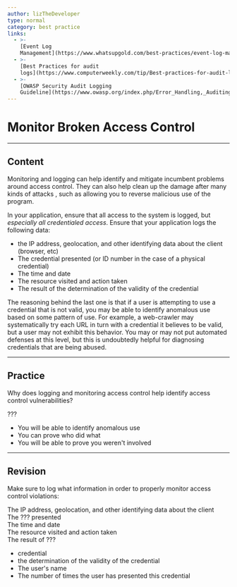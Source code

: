 ```yaml
---
author: lizTheDeveloper
type: normal
category: best practice
links:
  - >-
    [Event Log
    Management](https://www.whatsupgold.com/best-practices/event-log-management/){website}
  - >-
    [Best Practices for audit
    logs](https://www.computerweekly.com/tip/Best-practices-for-audit-log-review-for-IT-security-investigations){website}
  - >-
    [OWASP Security Audit Logging
    Guideline](https://www.owasp.org/index.php/Error_Handling,_Auditing_and_Logging#Logging){website}
---
```


# Monitor Broken Access Control


---

## Content

Monitoring and logging can help identify and mitigate incumbent problems around access control. They can also help clean up the damage after many kinds of attacks , such as allowing you to reverse malicious use of the program.

In your application, ensure that all access to the system is logged, but *especially all credentialed access*. Ensure that your application logs the following data:

* the IP address, geolocation, and other identifying data about the client (browser, etc)
* The credential presented (or ID number in the case of a physical credential)
* The time and date
* The resource visited and action taken
* The result of the determination of the validity of the credential

The reasoning behind the last one is that if a user is attempting to use a credential that is not valid, you may be able to identify anomalous use based on some pattern of use. For example, a web-crawler may systematically try each URL in turn with a credential it believes to be valid, but a user may not exhibit this behavior. You may or may not put automated defenses at this level, but this is undoubtedly helpful for diagnosing credentials that are being abused.


---

## Practice

Why does logging and monitoring access control help identify access control vulnerabilities?

???

* You will be able to identify anomalous use
* You can prove who did what
* You will be able to prove you weren't involved


---

## Revision

Make sure to log what information in order to properly monitor access control violations:  

The IP address, geolocation, and other identifying data about the client  
The ??? presented  
The time and date  
The resource visited and action taken  
The result of ???  

* credential
* the determination of the validity of the credential
* The user's name
* The number of times the user has presented this credential
